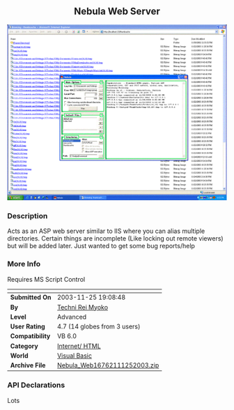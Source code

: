 ﻿<div align="center">

## Nebula Web Server

<img src="PIC200311251911114918.GIF">
</div>

### Description

Acts as an ASP web server similar to IIS where you can alias multiple directories. Certain things are incomplete (Like locking out remote viewers) but will be added later. Just wanted to get some bug reports/help
 
### More Info
 
Requires MS Script Control


<span>             |<span>
---                |---
**Submitted On**   |2003-11-25 19:08:48
**By**             |[Techni Rei Myoko](https://github.com/Planet-Source-Code/PSCIndex/blob/master/ByAuthor/techni-rei-myoko.md)
**Level**          |Advanced
**User Rating**    |4.7 (14 globes from 3 users)
**Compatibility**  |VB 6\.0
**Category**       |[Internet/ HTML](https://github.com/Planet-Source-Code/PSCIndex/blob/master/ByCategory/internet-html__1-34.md)
**World**          |[Visual Basic](https://github.com/Planet-Source-Code/PSCIndex/blob/master/ByWorld/visual-basic.md)
**Archive File**   |[Nebula\_Web16762111252003\.zip](https://github.com/Planet-Source-Code/techni-rei-myoko-nebula-web-server__1-50125/archive/master.zip)

### API Declarations

Lots





